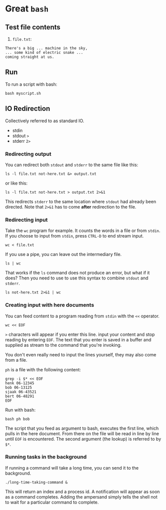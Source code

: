 # Great `bash`

## Test file contents

1. `file.txt`:
```
There's a big ... machine in the sky,
... some kind of electric snake ...
coming straight at us.
```
## Run

To run a script with bash:

    bash myscript.sh

## IO Redirection

Collectively referred to as standard IO.

* stdin
* stdout `>`
* stderr `2>`

### Redirecting output

You can redirect both `stdout` and `stderr` to the same file like this:

    ls -l file.txt not-here.txt &> output.txt

or like this:

    ls -l file.txt not-here.txt > output.txt 2>&1

This redirects `stderr` to the same location where `stdout` had already been
directed. Note that `2>&1` has to come **after** redirection to the file.

### Redirecting input

Take the `wc` program for example. It counts the words in a file or from
`stdin`. If you choose to input from `stdin`, press `CTRL-D` to end stream
input.

    wc < file.txt

If you use a pipe, you can leave out the intermediary file.

    ls | wc

That works if the `ls` command does not produce an error, but what if it does?
Then you need to use to use this syntax to combine `stdout` and `stderr`.

    ls not-here.txt 2>&1 | wc

### Creating input with here documents

You can feed content to a program reading from `stdin` with the `<<` operator.

    wc << EOF

`>` characters will appear if you enter this line. input your content and stop
reading by entering `EOF`. The text that you enter is saved in a buffer and
supplied as stream to the command that you're invoking.

You don't even really need to input the lines yourself, they may also come from
a file.

`ph` is a file with the following content:

```
grep -i $* << EOF
henk 06-12345
bob 06-13125
sjaak 06-43521
bert 06-48291
EOF
```

Run with bash:

    bash ph bob

The script that you feed as argument to bash, executes the first line, which
pulls in the here document. From there on the file will be read in line by line
until `EOF` is encountered. The second argument (the lookup) is referred to by
`$*`.

### Running tasks in the background

If running a command will take a long time, you can send it to the background.

    ./long-time-taking-command &

This will return an index and a process id. A notification will appear as soon
as a command completes. Adding the ampersand simply tells the shell not to wait
for a particular command to complete.  

